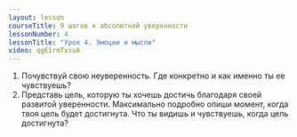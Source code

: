 ```yaml
---
layout: lesson
courseTitle: 9 шагов к абсолютной уверенности
lessonNumber: 4
lessonTitle: "Урок 4. Эмоции и мысли"
video: qgE1rmTxsuA
---
```


1. Почувствуй свою неуверенность. Где конкретно и как именно ты ее чувствуешь? 
2. Представь цель, которую ты хочешь достичь благодаря своей развитой уверенности. Максимально подробно опиши момент, когда твоя цель будет достигнута. Что ты видишь и чувствуешь, когда цель достигнута?

